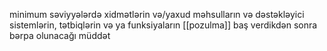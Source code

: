 minimum səviyyələrdə xidmətlərin və/yaxud məhsulların və dəstəkləyici sistemlərin, tətbiqlərin və ya funksiyaların [[pozulma]] baş verdikdən sonra bərpa olunacağı müddət